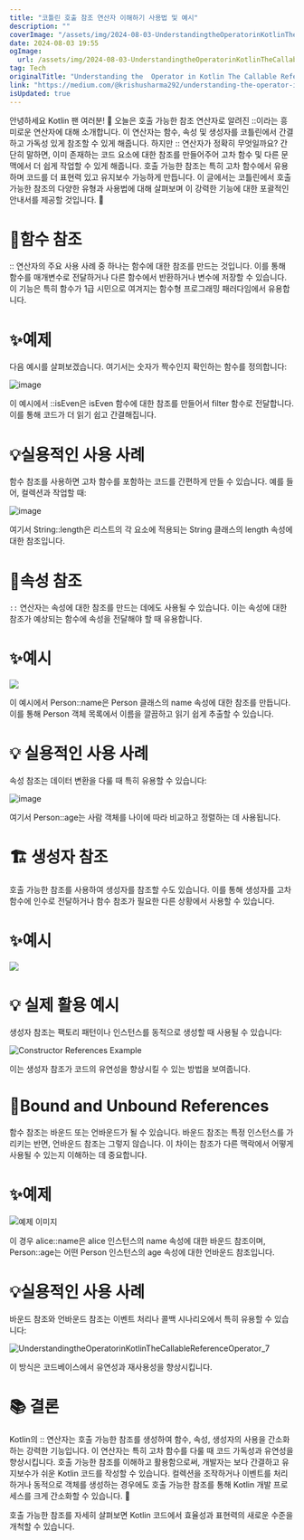 ```yaml
---
title: "코틀린 호출 참조 연산자 이해하기 사용법 및 예시"
description: ""
coverImage: "/assets/img/2024-08-03-UnderstandingtheOperatorinKotlinTheCallableReferenceOperator_0.png"
date: 2024-08-03 19:55
ogImage:
  url: /assets/img/2024-08-03-UnderstandingtheOperatorinKotlinTheCallableReferenceOperator_0.png
tag: Tech
originalTitle: "Understanding the  Operator in Kotlin The Callable Reference Operator"
link: "https://medium.com/@krishusharma292/understanding-the-operator-in-kotlin-the-callable-reference-operator-057ae42b4a6b"
isUpdated: true
---
```


안녕하세요 Kotlin 팬 여러분! 👋 오늘은 호출 가능한 참조 연산자로 알려진 ::이라는 흥미로운 연산자에 대해 소개합니다. 이 연산자는 함수, 속성 및 생성자를 코틀린에서 간결하고 가독성 있게 참조할 수 있게 해줍니다. 하지만 :: 연산자가 정확히 무엇일까요? 간단히 말하면, 이미 존재하는 코드 요소에 대한 참조를 만들어주어 고차 함수 및 다른 문맥에서 더 쉽게 작업할 수 있게 해줍니다. 호출 가능한 참조는 특히 고차 함수에서 유용하며 코드를 더 표현력 있고 유지보수 가능하게 만듭니다. 이 글에서는 코틀린에서 호출 가능한 참조의 다양한 유형과 사용법에 대해 살펴보며 이 강력한 기능에 대한 포괄적인 안내서를 제공할 것입니다. 🚀

# 📌함수 참조

:: 연산자의 주요 사용 사례 중 하나는 함수에 대한 참조를 만드는 것입니다. 이를 통해 함수를 매개변수로 전달하거나 다른 함수에서 반환하거나 변수에 저장할 수 있습니다. 이 기능은 특히 함수가 1급 시민으로 여겨지는 함수형 프로그래밍 패러다임에서 유용합니다.

# ✨예제

<div class="content-ad"></div>

다음 예시를 살펴보겠습니다. 여기서는 숫자가 짝수인지 확인하는 함수를 정의합니다:

![image](/assets/img/2024-08-03-UnderstandingtheOperatorinKotlinTheCallableReferenceOperator_0.png)

이 예시에서 ::isEven은 isEven 함수에 대한 참조를 만들어서 filter 함수로 전달합니다. 이를 통해 코드가 더 읽기 쉽고 간결해집니다.

# 💡실용적인 사용 사례

<div class="content-ad"></div>

함수 참조를 사용하면 고차 함수를 포함하는 코드를 간편하게 만들 수 있습니다. 예를 들어, 컬렉션과 작업할 때:

![image](/assets/img/2024-08-03-UnderstandingtheOperatorinKotlinTheCallableReferenceOperator_1.png)

여기서 String::length은 리스트의 각 요소에 적용되는 String 클래스의 length 속성에 대한 참조입니다.

# 🔖속성 참조

<div class="content-ad"></div>

`::` 연산자는 속성에 대한 참조를 만드는 데에도 사용될 수 있습니다. 이는 속성에 대한 참조가 예상되는 함수에 속성을 전달해야 할 때 유용합니다.

# ✨예시

<img src="/assets/img/2024-08-03-UnderstandingtheOperatorinKotlinTheCallableReferenceOperator_2.png" />

이 예시에서 Person::name은 Person 클래스의 name 속성에 대한 참조를 만듭니다. 이를 통해 Person 객체 목록에서 이름을 깔끔하고 읽기 쉽게 추출할 수 있습니다.

<div class="content-ad"></div>

# 💡 실용적인 사용 사례

속성 참조는 데이터 변환을 다룰 때 특히 유용할 수 있습니다:

![image](/assets/img/2024-08-03-UnderstandingtheOperatorinKotlinTheCallableReferenceOperator_3.png)

여기서 Person::age는 사람 객체를 나이에 따라 비교하고 정렬하는 데 사용됩니다.

<div class="content-ad"></div>

# 🏗️ 생성자 참조

호출 가능한 참조를 사용하여 생성자를 참조할 수도 있습니다. 이를 통해 생성자를 고차 함수에 인수로 전달하거나 함수 참조가 필요한 다른 상황에서 사용할 수 있습니다.

# ✨예시

<img src="/assets/img/2024-08-03-UnderstandingtheOperatorinKotlinTheCallableReferenceOperator_4.png" />

<div class="content-ad"></div>

# 💡 실제 활용 예시

생성자 참조는 팩토리 패턴이나 인스턴스를 동적으로 생성할 때 사용될 수 있습니다:

![Constructor References Example](/assets/img/2024-08-03-UnderstandingtheOperatorinKotlinTheCallableReferenceOperator_5.png)

이는 생성자 참조가 코드의 유연성을 향상시킬 수 있는 방법을 보여줍니다.

<div class="content-ad"></div>

# 🔄Bound and Unbound References

함수 참조는 바운드 또는 언바운드가 될 수 있습니다. 바운드 참조는 특정 인스턴스를 가리키는 반면, 언바운드 참조는 그렇지 않습니다. 이 차이는 참조가 다른 맥락에서 어떻게 사용될 수 있는지 이해하는 데 중요합니다.

# ✨예제

![예제 이미지](/assets/img/2024-08-03-UnderstandingtheOperatorinKotlinTheCallableReferenceOperator_6.png)

<div class="content-ad"></div>

이 경우 alice::name은 alice 인스턴스의 name 속성에 대한 바운드 참조이며, Person::age는 어떤 Person 인스턴스의 age 속성에 대한 언바운드 참조입니다.

# 💡실용적인 사용 사례

바운드 참조와 언바운드 참조는 이벤트 처리나 콜백 시나리오에서 특히 유용할 수 있습니다:

![UnderstandingtheOperatorinKotlinTheCallableReferenceOperator_7](/assets/img/2024-08-03-UnderstandingtheOperatorinKotlinTheCallableReferenceOperator_7.png)

<div class="content-ad"></div>

이 방식은 코드베이스에서 유연성과 재사용성을 향상시킵니다.

# 📚 결론

Kotlin의 :: 연산자는 호출 가능한 참조를 생성하여 함수, 속성, 생성자의 사용을 간소화하는 강력한 기능입니다. 이 연산자는 특히 고차 함수를 다룰 때 코드 가독성과 유연성을 향상시킵니다. 호출 가능한 참조를 이해하고 활용함으로써, 개발자는 보다 간결하고 유지보수가 쉬운 Kotlin 코드를 작성할 수 있습니다. 컬렉션을 조작하거나 이벤트를 처리하거나 동적으로 객체를 생성하는 경우에도 호출 가능한 참조를 통해 Kotlin 개발 프로세스를 크게 간소화할 수 있습니다. 🚀

호출 가능한 참조를 자세히 살펴보면 Kotlin 코드에서 효율성과 표현력의 새로운 수준을 개척할 수 있습니다.
